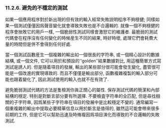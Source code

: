 ### 11.2.6. 避免的不穩定的測試

如果一個應用程序對於新出現的但有效的輸入經常失敗説明程序不夠穩健; 同樣如果一個測試僅僅因爲聲音變化就會導致失敗也是不合邏輯的. 就像一個不夠穩健的程序會挫敗它的用戶一樣, 一個脆弱性測試同樣會激怒它的維護者. 最脆弱的測試代碼會在程序沒有任何變化的時候産生不同的結果, 時好時壞, 處理它們會耗費大量的時間但是併不會得到任何好處.

當一個測試函數産生一個複雜的輸出如一個很長的字符串, 或一個精心設計的數據結構, 或一個文件, 它可以用於和預設的‘‘golden’’結果數據對比, 用這種簡單方式寫測試是誘人的. 但是隨着項目的發展, 輸出的某些部分很可能會發生變化, 盡管很可能是一個改進的實現導致的. 而且不僅僅是輸出部分, 函數複雜複製的輸入部分可能也跟着變化了, 因此測試使用的輸入也就不在有效了.

避免脆弱測試代碼的方法是隻檢測你眞正關心的屬性. 保存測試代碼的簡潔和內部結構的穩定. 特别是對斷言部分要有所選擇. 不要檢査字符串的全匹配, 但是尋找相關的子字符串, 因爲某些子字符串在項目的發展中是比較穩定不變的. 通常編寫一個重複雜的輸出中提取必要精華信息以用於斷言是值得的, 雖然這可能會帶來很多前期的工作, 但是它可以幫助迅速及時脩複因爲項目演化而導致的不合邏輯的失敗測試.

